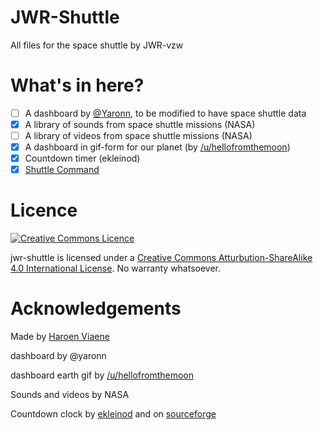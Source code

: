 # JWR-Shuttle

All files for the space shuttle by JWR-vzw

# What's in here?

- [ ] A dashboard by [@Yaronn](https://github.com/Yaron/blessed-contrib), to be modified to have space shuttle data
- [x] A library of sounds from space shuttle missions (NASA)
- [ ] A library of videos from space shuttle missions (NASA)
- [x] A dashboard in gif-form for our planet (by [/u/hellofromthemoon](http://www.reddit.com/u/hellofromthemoon))
- [x] Countdown timer (ekleinod)
- [x] [Shuttle Command](https://www.github.com/jeugdwerkgroep-ruimtevaart/shuttle-command)

# Licence

[![Creative Commons Licence](https://i.creativecommons.org/l/by-sa/4.0/88x31.png)](http://creativecommons.org/licenses/by-sa/4.0/)

jwr-shuttle is licensed under a [Creative Commons Atturbution-ShareAlike 4.0 International License](http://creativecommons.org/licenses/by-sa/4.0/). No warranty whatsoever.

# Acknowledgements

Made by [Haroen Viaene](http://haroenv.github.io)

dashboard by @yaronn

dashboard earth gif by [/u/hellofromthemoon](http://www.reddit.com/u/hellofromthemoon)

Sounds and videos by NASA

Countdown clock by [ekleinod](https://github.com/ekleinod/countdown) and on [sourceforge](http://sourceforge.net/projects/countdown/)